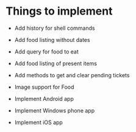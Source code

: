 # Things to implement

* Add history for shell commands
* Add food listing without dates
* Add query for food to eat
* Add food listing of present items
* Add methods to get and clear pending tickets
* Image support for Food

* Implement Android app
* Implement Windows phone app
* Implement iOS app
